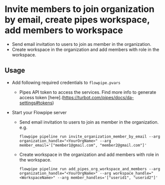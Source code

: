 # Invite members to join organization by email, create pipes workspace, add members to workspace

- Send email invitation to users to join as member in the organization.
- Create workspace in the organization and add members with role in the workspace.

## Usage

- Add following required credentials to `flowpipe.pvars`

  - Pipes API token to access the services. Find more info to generate access token [here].(https://turbot.com/pipes/docs/da-settings#tokens)

- Start your Flowpipe server
  - Send email invitation to users to join as member in the organization. e.g.

    ```
    flowpipe pipeline run invite_organization_member_by_email --arg organization_handle="<YourOrgName>" --arg member_email='["member1@gmail.com", "member2@gmail.com"]'

    ```

  - Create workspace in the organization and add members with role in the workspace.

    ```
    flowpipe pipeline run add_pipes_org_workspace_and_members --arg organization_handle="<YourOrgName>" --arg workspace_handle="<WorkspaceName>" --arg member_handles='["userid1", "userid2"]'

    ```